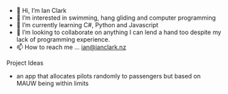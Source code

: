 - 👋 Hi, I’m Ian Clark
- 👀 I’m interested in swimming, hang gliding and computer programming
- 🌱 I’m currently learning C#, Python and Javascript
- 💞️ I’m looking to collaborate on anything I can lend a hand too despite my lack of programming experience.
- 📫 How to reach me ... ian@ianclark.nz

Project Ideas

- an app that allocates pilots randomly to passengers but based on MAUW being within limits
